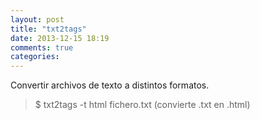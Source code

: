 ```yaml
---
layout: post
title: "txt2tags"
date: 2013-12-15 18:19
comments: true
categories: 
---
```

Convertir archivos de texto a distintos formatos.

>$ txt2tags -t html fichero.txt   (convierte .txt en .html)

